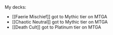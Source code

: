 My decks:

- [[Faerie Mischief]] got to Mythic tier on MTGA
- [[Chaotic Neutral]] got to Mythic tier on MTGA
- [[Death Cult]] got to Platinum tier on MTGA
